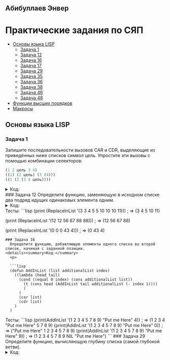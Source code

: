## Абибуллаев Энвер

# Практические задания по СЯП
- [Основы языка LISP](#Основы-языка-LISP)
  - [Задача 1](#Задача-1)
  - [Задача 12](#Задача-12)
  - [Задача 16](#Задача-16)
  - [Задача 17](#Задача-17)
  - [Задача 29](#Задача-29)
  - [Задача 35](#Задача-35)
  - [Задача 36](#Задача-36)
  - [Задача 38](#Задача-38)
  - [Задача 46](#Задача-46)
  - [Задача 48](#Задача-48)
- [Функции высших порядков](#Функции-высших-порядков)
- [Макросы](#Макросы)
  
## Основы языка LISP
### Задача 1
  Запишите последовательности вызовов CAR и CDR, выделяющие из приведённых ниже списков символ цель. Упростите эти вызовы с помощью комбинации селекторов:
  ```lisp
  (1 2 цель 3 4)
  ((1) (2 цель) (3 (4)))
  ((1 (2 (3 4 цель))))
  ```
<details><summary>Код:</summary>
  <p>
	
  ```lisp
  (print (caar(cdaddr '(1 2 '(цель) 3 4)))) ; => ЦЕЛЬ

  (print (caar(cdadr(cadr '((1) (2 '(цель)) (3 (4))))))) ; => ЦЕЛЬ

  (print (caadar(cddar(cdadar '((1 (2 (3 4 '(цель))))))))) ; => ЦЕЛЬ
  ```
  </p>
</details>
### Задача 12
  Определите функцию, заменяющую в исходном списке два подряд идущих одинаковых элемента одним.
<details><summary>Код:</summary>
  <p>
	
```lisp
(defun ReplaceInList (li)
	(if (null li)
		nil
		(( lambda (first second re-tail)
			(if (equal first second)
				re-tail 
				(cons first re-tail)
			)
		) (car li) (cadr li) (ReplaceInList (cdr li)) ) 
	)
)
```
  </p>
</details>
  Тесты:
```lisp
(print (ReplaceInList '(3 3 4 5 5 10 10 10 11))) ; => (3 4 5 10 11)

(print (ReplaceInList '(12 12 56 67 88 88))) ; => (12 56 67 88)

(print (ReplaceInList '(0 0 0 43 4))) ; => (0 43 4) 
```
### Задача 16
  Определите функцию, добавляющую элементы одного списка во второй список, начиная с заданной позиции.
<details><summary>Код:</summary>
  <p>
	
  ```lisp
  (defun AddInList (list additionalList index) 
    ((lambda (head tail) 
      (cond ((equal 0 index) (cons additionalList list))
        (t (cons head (AddInList tail additionalList (- index 1))))
        )
      )
      (car list)
      (cdr list)
    )
  )
```
  </p>
</details>
  Тесты: 
```lisp
(print(AddInList '(1 2 3 4 5 7 8 9) "Put me Here" 4)) ; => (1 2 3 4 "Put me Here" 5 7 8 9)
(print(AddInList '(1 2 3 4 5 7 8 9) "Put me Here" 0)) ; => ("Put me Here" 1 2 3 4 5 7 8 9)
(print(AddInList '(1 2 3 4 5 7 8 9) "Put me Here" 9)) ; => (1 2 3 4 5 7 8 9 NIL "Put me Here")
```
### Задача 29  
  Определите функцию, вычисляющую глубину списка (самой глубокой ветви).
<details><summary>Код:</summary>
  <p>
	
```lisp
(defun maxdeep (lst)(
        cond
        ((atom lst) 0)
        (t
            (
                max (+ 1 (maxdeep (car lst))) (maxdeep (cdr lst))
            )
        )
    )
)
```  
  </p>
</details>
